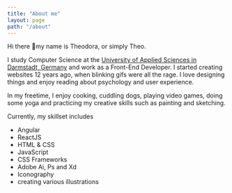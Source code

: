 ```yaml
---
title: "About me"
layout: page
path: "/about"
---
```


Hi there 💓my name is Theodora, or simply Theo. 

I study Computer Science at the <a href="https://www.h-da.com/" target="_blank">University of Applied Sciences in Darmstadt, Germany</a> and work as a Front-End Developer. I started creating websites 12 years ago, when blinking gifs were all the rage. I love designing things and enjoy reading about psychology and user experience.

In my freetime, I enjoy cooking, cuddling dogs, playing video games, doing some yoga and practicing my creative skills such as painting and sketching. 

Currently, my skillset includes
- Angular
- ReactJS
- HTML & CSS
- JavaScript
- CSS Frameworks
- Adobe Ai, Ps and Xd
- Iconography
- creating various illustrations
